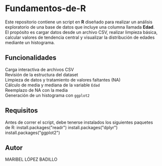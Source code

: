 # Fundamentos-de-R

Este repositorio contiene un script en **R** diseñado para realizar un análisis exploratorio de una base de datos que incluye una columna llamada **Edad**. El propósito es cargar datos desde un archivo CSV, realizar limpieza básica, calcular valores de tendencia central y visualizar la distribución de edades mediante un histograma.

## Funcionalidades
Carga interactiva de archivos CSV  
Revisión de la estructura del dataset  
Limpieza de datos y tratamiento de valores faltantes (NA)  
Cálculo de media y mediana de la variable `Edad`  
Reemplazo de NA con la media  
Generación de un histograma con `ggplot2`

## Requisitos
Antes de correr el script, debe tenerse instalados los siguientes paquetes de R:
install.packages("readr")
install.packages("dplyr")
install.packages("ggplot2")

## Autor
MARIBEL LÓPEZ BADILLO
